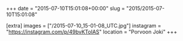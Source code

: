 +++
date = "2015-07-10T15:01:08+00:00"
slug = "2015/2015-07-10T15:01:08"

[extra]
images = ["/2015-07-10_15-01-08_UTC.jpg"]
instagram = "https://instagram.com/p/49bvKToIAS"
location = "Porvoon Joki"
+++
